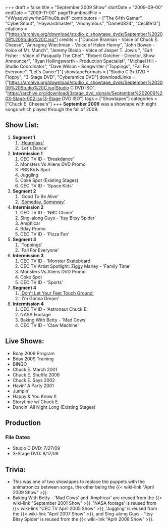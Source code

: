 +++
draft = false
title = "September 2009 Show"
startDate = "2009-09-00"
endDate = "2009-11-00"
pageThumbnailFile = "VWyaqvxIywrhnGFIhu0b.avif"
contributors = ["The 64th Gamer", "CyberSnout", "Haywardmaster", "Anonymous", "Dame0824", "Ceclife13"]
citations = ["https://archive.org/download/studio_c_showtape_dvds/September%202009%20Studio%20C.iso"]
credits = ["Duncan Brannan - Voice of Chuck E. Cheese", "Annagrey Wiechman - Voice of Helen Henny", "John Bowen - Voice of Mr. Munch", "Jeremy Blaido - Voice of Jasper T. Jowls ", "Earl Fisher - Voice of Pasqually The Chef", "Robert Gotcher - Director, Show Announcer", "Ryan Hollingsworth - Production Specialist", "Michael Hill - Studio Coordinator", "Dave Wilson - Songwriter (\"Toppings\", \"Fall For Everyone\", \"Let's Dance\")"]
showtapeFormats = ["Studio C 3x DVD + Floppy", "3-Stage DVD", "Cyberamics DVD"]
downloadLinks = ["https://archive.org/download/studio_c_showtape_dvds/September%202009%20Studio%20C.iso|Studio C DVD ISO", "https://archive.org/download/3stage_dvd_signals/September%202009%203-Stage-002.iso|3-Stage DVD ISO"]
tags = ["Showtapes"]
categories = ["Chuck E. Cheese's"]
+++
**September 2009** was a showtape with eight songs which played through the fall of 2009.

## Show List:

1.  **Segment 1**
    1.  ['Hourglass'](https://en.wikipedia.org/wiki/Hourglass_(Squeeze_song))
    2.  'Let's Dance'
2.  **Intermission 1**
    1.  CEC TV ID - 'Breakdance'
    2.  Monsters Vs Aliens DVD Promo
    3.  PBS Kids Spot
    4.  Juggling
    5.  Coke Spot (Existing Stages)
    6.  CEC TV ID - 'Space Kids'
3.  **Segment 2**
    1.  'Good To Be Alive'
    2.  ['Someday, Someway'](https://en.wikipedia.org/wiki/Someday,_Someway)
4.  **Intermission 2**
    1.  CEC TV ID - 'NBC Chime'
    2.  Sing-along Guys - 'Itsy Bitsy Spider'
    3.  Amphicar
    4.  Bday Promo
    5.  CEC TV ID - 'Pizza Fan'
5.  **Segment 3**
    1.  'Toppings'
    2.  'Fall For Everyone'
6.  **Intermission 3**
    1.  CEC TV ID - 'Monster Skateboard'
    2.  CEC TV Artist Spotlight: Ziggy Marley - 'Family Time'
    3.  Monsters Vs Aliens DVD Promo
    4.  Coke Spot
    5.  CEC TV ID - 'Sports'
7.  **Segment 4**
    1.  ['Don't Let Your Feet Touch Ground'](https://en.wikipedia.org/wiki/Ash_Koley)
    2.  'I'm Gonna Dream'
8.  **Intermission 4**
    1.  CEC TV ID - 'Astronaut Chuck E.'
    2.  NASA Footage
    3.  Baking With Betty - 'Mad Cows'
    4.  CEC TV ID - 'Claw Machine'

## Live Shows:

- Bday 2009 Program
- Bday 2009 Training
- BINGO
- Chuck E. March 2001
- Chuck E. Shuffle 2006
- Chuck E. Says 2002
- Havin' A Party 2001
- Jumpin'
- Happy & You Know It
- Storytime w/ Chuck E.
- Dancin' All Night Long (Existing Stages)

## Production

### File Dates

- Studio C DVD: 7/27/09
- 3-Stage DVD: 8/17/09


## Trivia:

- This was one of two showtapes to replace the puppets with the animatronics between songs, the other being the {{< wiki-link "April 2009 Show" >}}.
- Baking With Betty - 'Mad Cows' and 'Amphicar' are reused from the {{< wiki-link "September 2001 Show" >}}, 'NASA footage' is reused from {{< wiki-link "CEC TV April 2005 Show" >}}, 'Juggling' is reused from the {{< wiki-link "April 2007 Show" >}}, and Sing-along Guys - 'Itsy Bitsy Spider' is reused from the {{< wiki-link "April 2008 Show" >}}.


